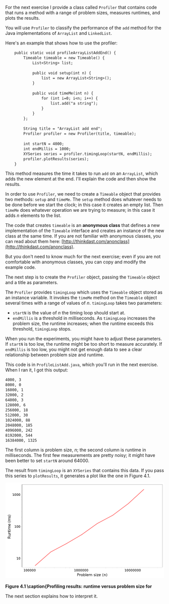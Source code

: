 For the next exercise I provide a class called `Profiler` that contains code that runs a method with a range of problem sizes, measures runtimes, and plots the results.


You will use `Profiler` to classify the performance of the `add` method for the Java implementations of `ArrayList` and `LinkedList`.

Here's an example that shows how to use the profiler:

```code
    public static void profileArrayListAddEnd() {
        Timeable timeable = new Timeable() {
            List<String> list;

            public void setup(int n) {
                list = new ArrayList<String>();
            }

            public void timeMe(int n) {
                for (int i=0; i<n; i++) {
                    list.add("a string");
                }
            }
        };

        String title = "ArrayList add end";
        Profiler profiler = new Profiler(title, timeable);

        int startN = 4000;
        int endMillis = 1000;
        XYSeries series = profiler.timingLoop(startN, endMillis);
        profiler.plotResults(series);
    }
```

This method measures the time it takes to run `add` on an `ArrayList`, which adds the new element at the end. I'll explain the code and then show the results.


In order to use `Profiler`, we need to create a `Timeable` object that provides two methods: `setup` and `timeMe`. The `setup` method does whatever needs to be done before we start the clock; in this case it creates an empty list. Then `timeMe` does whatever operation we are trying to measure; in this case it adds $n$ elements to the list.


The code that creates `timeable` is an **anonymous class** that defines a new implementation of the `Timeable` interface and creates an instance of the new class at the same time. If you are not familiar with anonymous classes, you can read about them here: [http://thinkdast.com/anonclass](http://thinkdast.com/anonclass).

But you don't need to know much for the next exercise; even if you are not comfortable with anonymous classes, you can copy and modify the example code.

The next step is to create the `Profiler` object, passing the `Timeable` object and a title as parameters.

The `Profiler` provides `timingLoop` which uses the `Timeable` object stored as an instance variable. It invokes the `timeMe` method on the `Timeable` object several times with a range of values of $n$. `timingLoop` takes two parameters:



*  `startN` is the value of $n$ the timing loop should start at.
*  `endMillis` is a threshold in milliseconds. As `timingLoop` increases the problem size, the runtime increases; when the runtime exceeds this threshold, `timingLoop` stops. 

When you run the experiments, you might have to adjust these parameters. If `startN` is too low, the runtime might be too short to measure accurately. If `endMillis` is too low, you might not get enough data to see a clear relationship between problem size and runtime.

This code is in `ProfileListAdd.java`, which you'll run in the next exercise. When I ran it, I got this output:

```code
4000, 3
8000, 0
16000, 1
32000, 2
64000, 3
128000, 6
256000, 18
512000, 30
1024000, 88
2048000, 185
4096000, 242
8192000, 544
16384000, 1325
```

The first column is problem size, $n$; the second column is runtime in milliseconds. The first few measurements are pretty noisy; it might have been better to set `startN` around 64000.


The result from `timingLoop` is an `XYSeries` that contains this data. If you pass this series to `plotResults`, it generates a plot like the one in Figure 4.1.

![Figure 4.1 \caption{Profiling results: runtime versus problem size for](figs/profile1.png)

**Figure 4.1 \caption{Profiling results: runtime versus problem size for**

The next section explains how to interpret it.